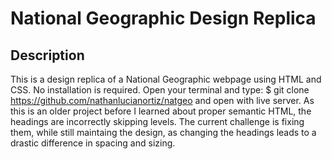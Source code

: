 # National Geographic Design Replica

## Description
This is a design replica of a National Geographic webpage using HTML and CSS. No installation is required. Open your terminal and type:
$ git clone https://github.com/nathanlucianortiz/natgeo and open with live server. 
As this is an older project before I learned about proper semantic HTML, the headings are incorrectly skipping levels. The current challenge 
is fixing them, while still maintaing the design, as changing the headings leads to a drastic difference in spacing and sizing. 
